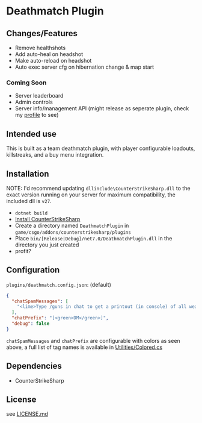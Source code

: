 # Deathmatch Plugin

## Changes/Features
- Remove healthshots
- Add auto-heal on headshot
- Make auto-reload on headshot
- Auto exec server cfg on hibernation change & map start

### Coming Soon
- Server leaderboard
- Admin controls
- Server info/management API (might release as seperate plugin, check my [profile](https://github.com/roryflynn9401) to see)

## Intended use
This is built as a team deathmatch plugin, with player configurable loadouts, killstreaks, and a buy menu integration.

## Installation
NOTE: I'd recommend updating `dllinclude\CounterStrikeSharp.dll` to the exact version running on your server for maximum compatibility, the included dll is `v27`.

- `dotnet build`
- [Install CounterStrikeSharp](https://docs.cssharp.dev/)
- Create a directory named `DeathmatchPlugin` in `game/csgo/addons/counterstrikesharp/plugins`
- Place `bin/[Release|Debug]/net7.0/DeathmatchPlugin.dll` in the directory you just created
- profit?

## Configuration
`plugins/deathmatch.config.json`: (default)
```json
{
  "chatSpamMessages": [
    "<lime>Type /guns in chat to get a printout (in console) of all weapon commands!</lime>"
  ],
  "chatPrefix": "[<green>DM</green>]",
  "debug": false
}
```
`chatSpamMessages` and `chatPrefix` are configurable with colors as seen above, a full list of tag names is available in [Utilities/Colored.cs](DeathmatchPlugin/Utilities/Colored.cs) 

## Dependencies
- CounterStrikeSharp

## License
see [LICENSE.md](./LICENSE.md)
